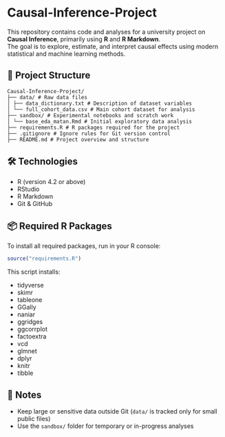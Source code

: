 # Causal-Inference-Project

This repository contains code and analyses for a university project on **Causal Inference**, primarily using **R** and **R Markdown**.  
The goal is to explore, estimate, and interpret causal effects using modern statistical and machine learning methods.

## 📁 Project Structure

```
Causal-Inference-Project/
├── data/ # Raw data files
│ ├── data_dictionary.txt # Description of dataset variables
│ └── full_cohort_data.csv # Main cohort dataset for analysis
├── sandbox/ # Experimental notebooks and scratch work
│ └── base_eda_matan.Rmd # Initial exploratory data analysis
├── requirements.R # R packages required for the project
├── .gitignore # Ignore rules for Git version control
├── README.md # Project overview and structure
```

## 🛠 Technologies

- R (version 4.2 or above)  
- RStudio  
- R Markdown  
- Git & GitHub  

## 📦 Required R Packages

To install all required packages, run in your R console:

```r
source("requirements.R")
```

This script installs:
- tidyverse
- skimr
- tableone
- GGally
- naniar
- ggridges
- ggcorrplot
- factoextra
- vcd
- glmnet
- dplyr
- knitr
- tibble

## 📌 Notes
- Keep large or sensitive data outside Git (`data/` is tracked only for small public files)
- Use the `sandbox/` folder for temporary or in-progress analyses
